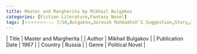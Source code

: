 ```yaml
---
title: Master and Margherita by Mikhail Bulgakov
categories: [Fiction Literature,Fantasy Novel]
tags: [⭐⭐⭐⭐⭐⭐⭐☆☆☆ 7/10,Bulgakov,Soroush Rohbakhsh’S Suggestion,Story,Russia]
---     
```

| Title | Master and Margherita  |
| Author |  Mikhail Bulgakov  |
| Publication Date | 1967   |
| Country | Russia |
| Genre | Political Novel  |
        